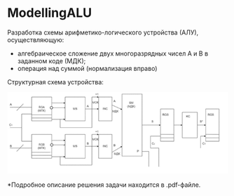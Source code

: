 # ModellingALU

Разработка схемы арифметико-логического устройства (АЛУ), осуществляющую: 
- алгебраическое сложение двух многоразрядных чисел A и B в заданном коде (МДК);
- операция над суммой (нормализация вправо)

Структурная схема устройства:

![StructuralScheme](StructuralScheme.png)

*Подробное описание решения задачи находится в .pdf-файле.
